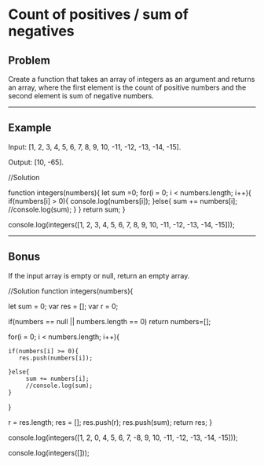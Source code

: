 # Count of positives / sum of negatives

## Problem 

Create a function that takes an array of integers as an argument and returns an array, where the first element is the count of positive numbers and the second element is sum of negative numbers.

---
## Example

Input: [1, 2, 3, 4, 5, 6, 7, 8, 9, 10, -11, -12, -13, -14, -15].

Output: [10, -65].


//Solution 

function integers(numbers){
  let sum =0;
  for(i = 0; i < numbers.length; i++){
    if(numbers[i] > 0){
      console.log(numbers[i]);
    }else{
         sum += numbers[i];
         //console.log(sum);
    }
  }
  return sum;
}

console.log(integers([1, 2, 3, 4, 5, 6, 7, 8, 9, 10, -11, -12, -13, -14, -15]));




---
## Bonus
If the input array is empty or null, return an empty array.

//Solution 
function integers(numbers){
  
  let sum = 0;
  var res = [];
var r = 0;
  
  if(numbers == null || numbers.length == 0)
      return numbers=[];
  
  for(i = 0; i < numbers.length; i++){
      
    if(numbers[i] >= 0){
       res.push(numbers[i]);
  
    }else{
         sum += numbers[i];
         //console.log(sum);
    }
  }

  r = res.length;
  res = [];
  res.push(r);
  res.push(sum);
 return res;
}

console.log(integers([1, 2, 0, 4, 5, 6, 7, -8, 9, 10, -11, -12, -13, -14, -15]));

console.log(integers([]));